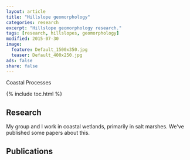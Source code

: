 ```yaml
---
layout: article
title: "Hillslope geomorphology"
categories: research
excerpt: "Hillslope geomorphology research."
tags: [research, hillslopes, geomorphology]
modified: 2015-07-30
image:
  feature: Default_1500x350.jpg
  teaser: Default_400x250.jpg
ads: false
share: false
---
```


Coastal Processes

{% include toc.html %}

## Research

  My group and I work in coastal wetlands, primarily in salt marshes. We've published some papers about this. 
  
  
## Publications

